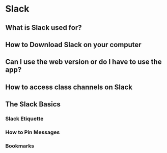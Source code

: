 # Slack

## What is Slack used for?

## How to Download Slack on your computer

## Can I use the web version or do I have to use the app?

## How to access class channels on Slack

## The Slack Basics
### Slack Etiquette
### How to Pin Messages
### Bookmarks

